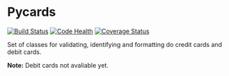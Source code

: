 # Pycards

[![Build Status](https://travis-ci.org/MrLucasCardoso/pycards.svg?branch=master)](https://travis-ci.org/MrLucasCardoso/pycards)  [![Code Health](https://landscape.io/github/MrLucasCardoso/pycards/master/landscape.svg?style=flat)](https://landscape.io/github/MrLucasCardoso/pycards/master) [![Coverage Status](https://coveralls.io/repos/github/MrLucasCardoso/pycards/badge.svg?branch=master)](https://coveralls.io/github/MrLucasCardoso/pycards?branch=master)

Set of classes for validating, identifying and formatting do credit cards and debit cards.

**Note:** Debit cards not avaliable yet.